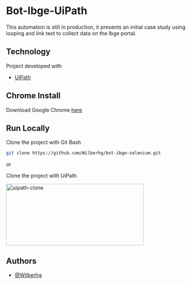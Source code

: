 
# Bot-Ibge-UiPath

This automation is still in production, it presents an initial case study using looping and link text to collect data on the Ibge portal.

## Technology

Project developed with

- [UiPath](https://cloud.uipath.com/portal_/register?selected_language=pt)

## Chrome Install

Download Google Chrome [here](https://www.google.com/intl/pt-BR/chrome/)

## Run Locally

Clone the project with Git Bash
```bash
git clone https://github.com/Wilberhg/bot-ibge-selenium.git
```

or

Clone the project with UiPath
<p><img src="https://files.readme.io/ca700fa-git_authentication.png" alt="uipath-clone" width=375, height=168/></p>



## Authors

- [@Wilberhg](https://www.github.com/Wilberhg)
